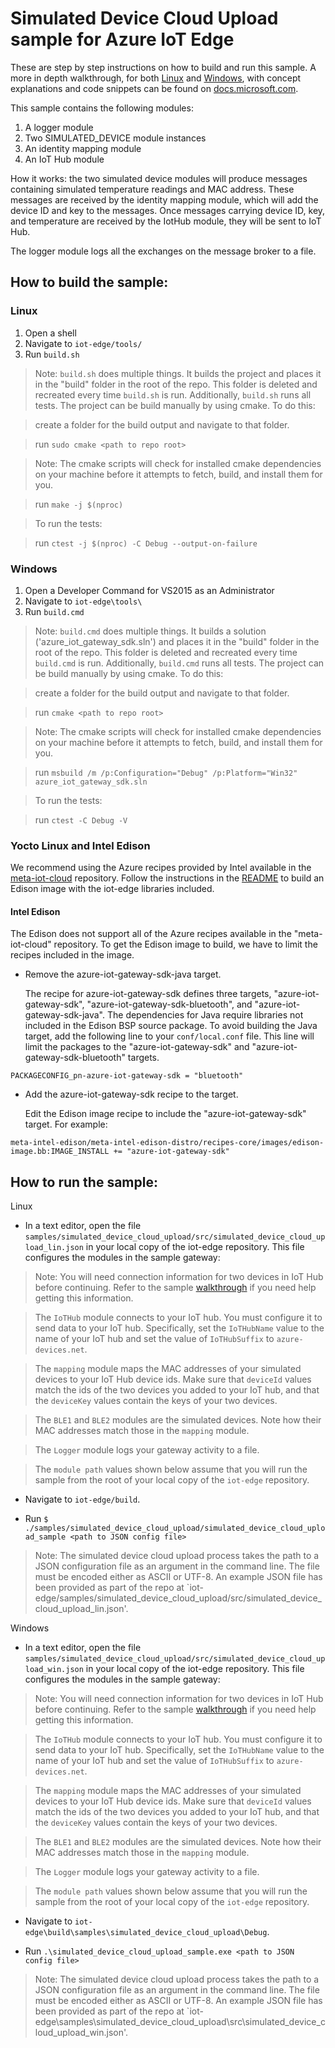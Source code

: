 # Simulated Device Cloud Upload sample for Azure IoT Edge

These are step by step instructions on how to build and run this sample. A more in depth walkthrough, for 
both [Linux](https://docs.microsoft.com/en-us/azure/iot-hub/iot-hub-linux-gateway-sdk-simulated-device) and
[Windows](https://docs.microsoft.com/en-us/azure/iot-hub/iot-hub-windows-gateway-sdk-simulated-device), with 
concept explanations and code snippets can be found on [docs.microsoft.com](https://docs.microsoft.com/en-us/azure/iot-hub/).

This sample contains the following modules:

1. A logger module
2. Two SIMULATED_DEVICE module instances 
3. An identity mapping module
4. An IoT Hub module

How it works: the two simulated device modules will produce messages containing simulated temperature readings and MAC address.
These messages are received by the identity mapping module, which will add the device ID and key to the messages. Once messages
carrying device ID, key, and temperature are received by the IotHub module, they will be sent to IoT Hub.

The logger module logs all the exchanges on the message broker to a file. 

## How to build the sample:
### Linux

1. Open a shell
2. Navigate to `iot-edge/tools/`
3. Run `build.sh`

>Note: `build.sh` does multiple things. It builds the project and places it in the "build" folder in the root of the repo. This folder is deleted and recreated every time `build.sh` is run. Additionally, `build.sh` runs all tests. The project can be build manually by using cmake. To do this:

>create a folder for the build output and navigate to that folder.

>run `sudo cmake <path to repo root>`

>Note: The cmake scripts will check for installed cmake dependencies on your machine before it attempts to fetch, build, and install them for you.

>run `make -j $(nproc)`

>To run the tests:

>run `ctest -j $(nproc) -C Debug --output-on-failure`

### Windows

1. Open a Developer Command for VS2015 as an Administrator
2. Navigate to `iot-edge\tools\`
3. Run `build.cmd`

>Note: `build.cmd` does multiple things. It builds a solution ('azure_iot_gateway_sdk.sln') and places it in the "build" folder in the root of the repo. This folder is deleted and recreated every time `build.cmd` is run. Additionally, `build.cmd` runs all tests. The project can be build manually by using cmake. To do this:

>create a folder for the build output and navigate to that folder.

>run `cmake <path to repo root>`

>Note: The cmake scripts will check for installed cmake dependencies on your machine before it attempts to fetch, build, and install them for you.

>run `msbuild /m /p:Configuration="Debug" /p:Platform="Win32" azure_iot_gateway_sdk.sln`

>To run the tests:

>run `ctest -C Debug -V`

### Yocto Linux and Intel Edison

We recommend using the Azure recipes provided by Intel available in the 
[meta-iot-cloud](https://github.com/intel-iot-devkit/meta-iot-cloud) repository.
Follow the instructions in the 
[README](https://github.com/intel-iot-devkit/meta-iot-cloud#configuration) to 
build an Edison image with the iot-edge libraries included.

#### Intel Edison

The Edison does not support all of the Azure recipes available in the "meta-iot-cloud" repository. To get the Edison image to build, we have to limit the recipes included in the image.

- Remove the azure-iot-gateway-sdk-java target.

    The recipe for azure-iot-gateway-sdk defines three targets, 
    "azure-iot-gateway-sdk", "azure-iot-gateway-sdk-bluetooth", and 
    "azure-iot-gateway-sdk-java". The dependencies for Java require libraries 
    not included in the Edison BSP source package. To avoid building the Java 
    target, add the following line to your `conf/local.conf` file. This 
    line will limit the packages to the "azure-iot-gateway-sdk" and 
    "azure-iot-gateway-sdk-bluetooth" targets.

```
PACKAGECONFIG_pn-azure-iot-gateway-sdk = "bluetooth"
```

    
- Add the azure-iot-gateway-sdk recipe to the target.

    Edit the Edison image recipe to include the "azure-iot-gateway-sdk" target.  For example:

```
meta-intel-edison/meta-intel-edison-distro/recipes-core/images/edison-image.bb:IMAGE_INSTALL += "azure-iot-gateway-sdk"
```

## How to run the sample:
Linux

- In a text editor, open the file `samples/simulated_device_cloud_upload/src/simulated_device_cloud_upload_lin.json` in your local copy
of the iot-edge repository. This file configures the modules in the sample gateway:

>Note: You will need connection information for two devices in IoT Hub before continuing. Refer to the sample [walkthrough](https://docs.microsoft.com/en-us/azure/iot-hub/iot-hub-linux-gateway-sdk-simulated-device)
if you need help getting this information. 

>The `IoTHub` module connects to your IoT hub. You must configure it to send data to your IoT hub. Specifically, set the `IoTHubName`
value to the name of your IoT hub and set the value of `IoTHubSuffix` to `azure-devices.net`.

>The `mapping` module maps the MAC addresses of your simulated devices to your IoT Hub device ids. Make sure that `deviceId` values
match the ids of the two devices you added to your IoT hub, and that the `deviceKey` values contain the keys of your two devices.

>The `BLE1` and `BLE2` modules are the simulated devices. Note how their MAC addresses match those in the `mapping` module.

>The `Logger` module logs your gateway activity to a file.

>The `module path` values shown below assume that you will run the sample from the root of your local copy of the `iot-edge` repository.

- Navigate to `iot-edge/build`.

- Run `$ ./samples/simulated_device_cloud_upload/simulated_device_cloud_upload_sample <path to JSON config file>`

>Note: The simulated device cloud upload process takes the path to a JSON configuration file as an argument in the command line. The file must be encoded either as ASCII or UTF-8. An example JSON file has been provided as part of the repo at `iot-edge/samples/simulated_device_cloud_upload/src/simulated_device_cloud_upload_lin.json'. 

Windows

- In a text editor, open the file `samples/simulated_device_cloud_upload/src/simulated_device_cloud_upload_win.json` in your local copy
of the iot-edge repository. This file configures the modules in the sample gateway:

>Note: You will need connection information for two devices in IoT Hub before continuing. Refer to the sample [walkthrough](https://docs.microsoft.com/en-us/azure/iot-hub/iot-hub-windows-gateway-sdk-simulated-device)
if you need help getting this information. 

>The `IoTHub` module connects to your IoT hub. You must configure it to send data to your IoT hub. Specifically, set the `IoTHubName`
value to the name of your IoT hub and set the value of `IoTHubSuffix` to `azure-devices.net`.

>The `mapping` module maps the MAC addresses of your simulated devices to your IoT Hub device ids. Make sure that `deviceId` values
match the ids of the two devices you added to your IoT hub, and that the `deviceKey` values contain the keys of your two devices.

>The `BLE1` and `BLE2` modules are the simulated devices. Note how their MAC addresses match those in the `mapping` module.

>The `Logger` module logs your gateway activity to a file.

>The `module path` values shown below assume that you will run the sample from the root of your local copy of the `iot-edge` repository.

- Navigate to `iot-edge\build\samples\simulated_device_cloud_upload\Debug`.

- Run `.\simulated_device_cloud_upload_sample.exe <path to JSON config file>`

>Note: The simulated device cloud upload process takes the path to a JSON configuration file as an argument in the command line. The file must be encoded either as ASCII or UTF-8. An example JSON file has been provided as part of the repo at `iot-edge\samples\simulated_device_cloud_upload\src\simulated_device_cloud_upload_win.json'.

